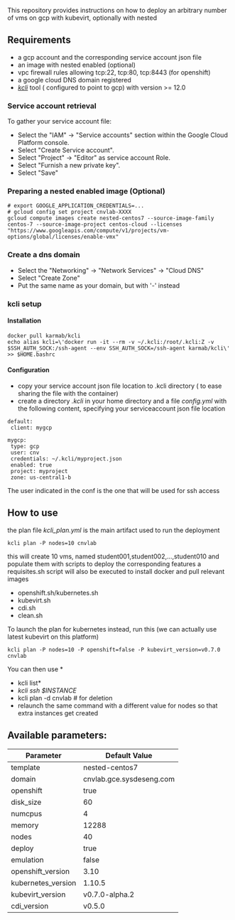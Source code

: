 
This repository provides instructions on how to deploy an arbitrary number of vms on gcp with kubevirt, optionally with nested

## Requirements

- a gcp account and the corresponding service account json file
- an image with nested enabled (optional)
- vpc firewall rules allowing tcp:22, tcp:80, tcp:8443 (for openshift)
- a google cloud DNS domain registered
- [*kcli*](https://github.com/karmab/kcli) tool ( configured to point to gcp) with version >= 12.0

### Service account retrieval

To gather your service account file:

- Select the "IAM" → "Service accounts" section within the Google Cloud Platform console.
- Select "Create Service account".
- Select "Project" → "Editor" as service account Role.
- Select "Furnish a new private key".
- Select "Save"

### Preparing a nested enabled image (Optional)

```
# export GOOGLE_APPLICATION_CREDENTIALS=...
# gcloud config set project cnvlab-XXXX
gcloud compute images create nested-centos7 --source-image-family centos-7 --source-image-project centos-cloud --licenses "https://www.googleapis.com/compute/v1/projects/vm-options/global/licenses/enable-vmx"
```

### Create a dns domain

- Select the "Networking" → "Network Services" → "Cloud DNS"
- Select "Create Zone"
- Put the same name as your domain, but with '-' instead

### kcli setup

#### Installation 

```
docker pull karmab/kcli
echo alias kcli=\'docker run -it --rm -v ~/.kcli:/root/.kcli:Z -v $SSH_AUTH_SOCK:/ssh-agent --env SSH_AUTH_SOCK=/ssh-agent karmab/kcli\' >> $HOME.bashrc
```

#### Configuration

- copy your service account json file location to .kcli directory ( to ease sharing the file with the container)
- create a directory *.kcli* in your home directory and a file *config.yml* with the following content, specifying your serviceaccount json file location

```
default:
 client: mygcp

mygcp:
 type: gcp
 user: cnv
 credentials: ~/.kcli/myproject.json
 enabled: true
 project: myproject
 zone: us-central1-b

```

The user indicated in the conf is the one that will be used for ssh access

## How to use

the plan file  *kcli_plan.yml* is the main artifact used to run the deployment

```
kcli plan -P nodes=10 cnvlab
```

this will create 10 vms, named student001,student002,...,student010 and populate them with scripts to deploy the corresponding features
a requisites.sh script will also be executed to install docker and pull relevant images

- openshift.sh/kubernetes.sh
- kubevirt.sh
- cdi.sh
- clean.sh

To launch the plan for kubernetes instead, run this (we can actually use latest kubevirt on this platform)

```
kcli plan -P nodes=10 -P openshift=false -P kubevirt_version=v0.7.0 cnvlab
```

You can then use *
- kcli list*
- *kcli ssh $INSTANCE*
- kcli plan -d cnvlab # for deletion
- relaunch the same command with a different value for nodes so that extra instances get created

## Available parameters:

| Parameter         | Default Value            |
|------------------ |--------------------------|
|template           | nested-centos7           | 
|domain             | cnvlab.gce.sysdeseng.com |
|openshift          | true                     |
|disk_size          | 60                       |
|numcpus            | 4                        |
|memory             | 12288                    |
|nodes              | 40                       |
|deploy             | true                     |
|emulation          | false                    |
|openshift_version  | 3.10                     |
|kubernetes_version | 1.10.5                   |
|kubevirt_version   | v0.7.0-alpha.2           |
|cdi_version        | v0.5.0                   |

